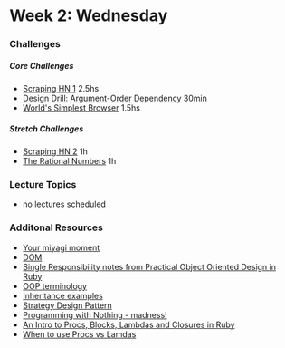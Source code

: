 # Week 2:  Wednesday

### Challenges
##### Core Challenges
- [Scraping HN 1](../../../../scraping-hn-1-building-objects-challenge) 2.5hs
- [Design Drill: Argument-Order Dependency](../../../../design-drill-argument-order-dependency-challenge) 30min
- [World's Simplest Browser](../../../../world-s-simplest-browser-challenge) 1.5hs

##### Stretch Challenges
- [Scraping HN 2](../../../../scraping-hn-2-saving-to-csv-challenge) 1h
- [The Rational Numbers](../../../../the-rational-numbers-challenge) 1h


### Lecture Topics
- no lectures scheduled


### Additonal Resources
- [Your miyagi moment](http://techcrunch.com/2013/08/10/your-miyagi-moment/)
- [DOM](http://www.w3.org/TR/DOM-Level-2-Core/introduction.html)
- [Single Responsibility notes from Practical Object Oriented Design in Ruby](https://gist.github.com/abinoda/70611d45d7311d6677f5)
- [OOP terminology](https://gist.github.com/brickthorn/69d4feddd5857ba69a7f)
- [Inheritance examples](https://gist.github.com/alycit/1cbd6dbe2440add98fb2)
- [Strategy Design Pattern](http://en.wikipedia.org/wiki/Strategy_pattern)
- [Programming with Nothing - madness!](http://codon.com/programming-with-nothing)
- [An Intro to Procs, Blocks, Lambdas and Closures in Ruby](http://www.youtube.com/watch?v=VBC-G6hahWA)
- [When to use Procs vs Lamdas](http://stackoverflow.com/questions/626/when-to-use-lambda-when-to-use-proc-new)
